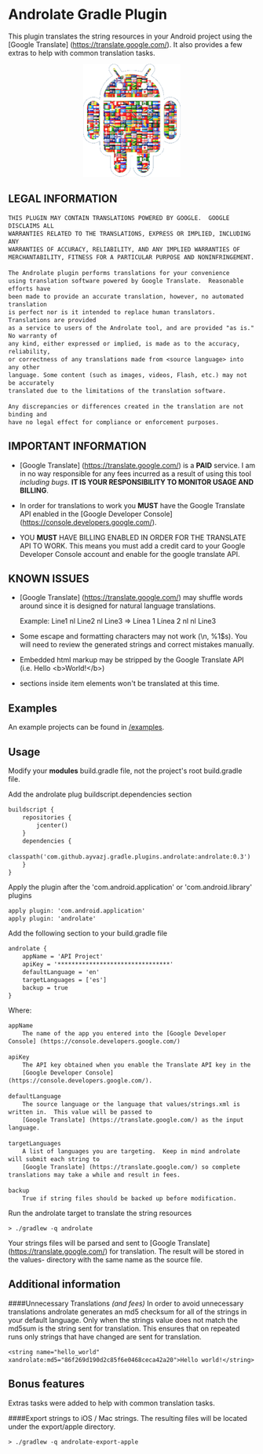 # Androlate Gradle Plugin

This plugin translates the string resources in your Android project using the
[Google Translate] (https://translate.google.com/).  It also provides a few extras to help with common translation tasks.

<p align="center">
<img src="https://raw.githubusercontent.com/ayvazj/gradle-androlate-plugin/master/docs/png/androlate-droid.png" alt="Androlate Logo">
</p>

LEGAL INFORMATION
---------------------

    THIS PLUGIN MAY CONTAIN TRANSLATIONS POWERED BY GOOGLE.  GOOGLE DISCLAIMS ALL
    WARRANTIES RELATED TO THE TRANSLATIONS, EXPRESS OR IMPLIED, INCLUDING ANY
    WARRANTIES OF ACCURACY, RELIABILITY, AND ANY IMPLIED WARRANTIES OF
    MERCHANTABILITY, FITNESS FOR A PARTICULAR PURPOSE AND NONINFRINGEMENT.

    The Androlate plugin performs translations for your convenience
    using translation software powered by Google Translate.  Reasonable efforts have
    been made to provide an accurate translation, however, no automated translation
    is perfect nor is it intended to replace human translators. Translations are provided
    as a service to users of the Androlate tool, and are provided "as is." No warranty of
    any kind, either expressed or implied, is made as to the accuracy, reliability,
    or correctness of any translations made from <source language> into any other
    language. Some content (such as images, videos, Flash, etc.) may not be accurately
    translated due to the limitations of the translation software.
    
    Any discrepancies or differences created in the translation are not binding and 
    have no legal effect for compliance or enforcement purposes.

IMPORTANT INFORMATION
---------------------
 * [Google Translate] (https://translate.google.com/) is a **PAID** service.
   I am in no way responsible for any fees incurred as a result of using this tool
   *including bugs*.  **IT IS YOUR RESPONSIBILITY TO MONITOR USAGE AND BILLING**.

 * In order for translations to work you **MUST** have the Google Translate API enabled in the
   [Google Developer Console] (https://console.developers.google.com/).

 * YOU **MUST** HAVE BILLING ENABLED IN ORDER FOR THE TRANSLATE API TO WORK.
   This means you must add a credit card to your Google Developer Console account and enable
   for the google translate API.


KNOWN ISSUES
------------

 * [Google Translate] (https://translate.google.com/) may shuffle words around since it is designed for natural language translations.
 
     Example: Line1 nl Line2 nl Line3 => Línea 1 Línea 2 nl nl Line3

 * Some escape and formatting characters may not work (\\n, %1$s).  You will need to review the generated strings and correct mistakes manually.

 * Embedded html markup may be stripped by the Google Translate API (i.e. Hello &lt;b&gt;World!&lt;/b&gt;)
 * <![CDATA[]]> sections inside <string-array> item elements won't be translated at this time.

## Examples

An example projects can be found in [/examples](examples).

## Usage

Modify your **modules** build.gradle file, not the project's root build.gradle file.

Add the androlate plug buildscript.dependencies section

    buildscript {
        repositories {
            jcenter()
        }
        dependencies {
            classpath('com.github.ayvazj.gradle.plugins.androlate:androlate:0.3')
        }
    }

Apply the plugin after the 'com.android.application' or 'com.android.library' plugins

    apply plugin: 'com.android.application'
    apply plugin: 'androlate'

Add the following section to your build.gradle file

    androlate {
        appName = 'API Project'
        apiKey = '********************************'
        defaultLanguage = 'en'
        targetLanguages = ['es']
        backup = true
    }

Where:

    appName
        The name of the app you entered into the [Google Developer Console] (https://console.developers.google.com/)

    apiKey
        The API key obtained when you enable the Translate API key in the
        [Google Developer Console] (https://console.developers.google.com/).

    defaultLanguage
        The source language or the language that values/strings.xml is written in.  This value will be passed to
        [Google Translate] (https://translate.google.com/) as the input language.

    targetLanguages
        A list of languages you are targeting.  Keep in mind androlate will submit each string to
        [Google Translate] (https://translate.google.com/) so complete translations may take a while and result in fees.

    backup
        True if string files should be backed up before modification.


Run the androlate target to translate the string resources

    > ./gradlew -q androlate

Your strings files will be parsed and sent to [Google Translate] (https://translate.google.com/) for translation.  The result will be stored in the values-<language> directory with the same name as the source file.

## Additional information

####Unnecessary Translations *(and fees)*
In order to avoid unnecessary translations androlate generates an md5 checksum for all of the strings in your default language.  Only when the strings value does not match the md5sum is the string sent for translation.  This ensures that on repeated runs only strings that have changed are sent for translation.

    <string name="hello_world" xandrolate:md5="86f269d190d2c85f6e0468ceca42a20">Hello world!</string>

## Bonus features

Extras tasks were added to help with common translation tasks.

####Export strings to iOS / Mac strings.
The resulting files will be located under the export/apple directory.

    > ./gradlew -q androlate-export-apple


[doc]: http://ayvazj.github.io/gradle-androlate-plugin/doc/latest/
[javadoc]: http://ayvazj.github.io/gradle-androlate-plugin/doc/latest/javadoc/
